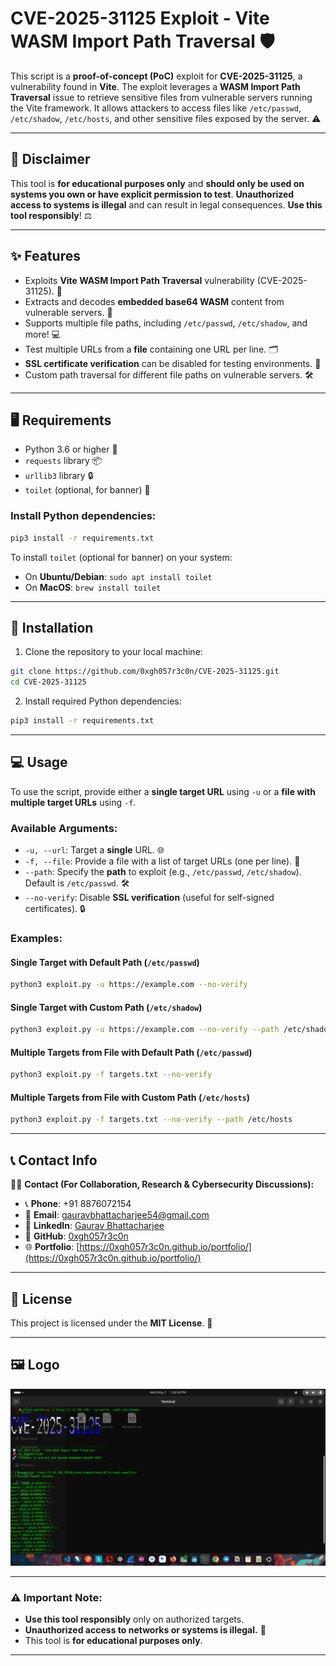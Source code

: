 # CVE-2025-31125 Exploit - Vite WASM Import Path Traversal 🛡️

This script is a **proof-of-concept (PoC)** exploit for **CVE-2025-31125**, a vulnerability found in **Vite**. The exploit leverages a **WASM Import Path Traversal** issue to retrieve sensitive files from vulnerable servers running the Vite framework. It allows attackers to access files like `/etc/passwd`, `/etc/shadow`, `/etc/hosts`, and other sensitive files exposed by the server. ⚠️

---

## 🚨 **Disclaimer**

This tool is **for educational purposes only** and **should only be used on systems you own or have explicit permission to test**. **Unauthorized access to systems is illegal** and can result in legal consequences. **Use this tool responsibly**! ⚖️

---

## ✨ Features

- Exploits **Vite WASM Import Path Traversal** vulnerability (CVE-2025-31125). 🚀
- Extracts and decodes **embedded base64 WASM** content from vulnerable servers. 📜
- Supports multiple file paths, including `/etc/passwd`, `/etc/shadow`, and more! 💻
- Test multiple URLs from a **file** containing one URL per line. 🗂️
- **SSL certificate verification** can be disabled for testing environments. 🔐
- Custom path traversal for different file paths on vulnerable servers. 🛠️

---

## 🖥️ Requirements

- Python 3.6 or higher 🐍
- `requests` library 📦
- `urllib3` library 🔒
- `toilet` (optional, for banner) 🎨

### Install Python dependencies:

```bash
pip3 install -r requirements.txt
````

To install `toilet` (optional for banner) on your system:

* On **Ubuntu/Debian**: `sudo apt install toilet`
* On **MacOS**: `brew install toilet`

---

## 🚀 Installation

1. Clone the repository to your local machine:

```bash
git clone https://github.com/0xgh057r3c0n/CVE-2025-31125.git
cd CVE-2025-31125
```

2. Install required Python dependencies:

```bash
pip3 install -r requirements.txt
```

---

## 💻 Usage

To use the script, provide either a **single target URL** using `-u` or a **file with multiple target URLs** using `-f`.

### Available Arguments:

* `-u, --url`: Target a **single** URL. 🌐
* `-f, --file`: Provide a file with a list of target URLs (one per line). 📄
* `--path`: Specify the **path** to exploit (e.g., `/etc/passwd`, `/etc/shadow`). Default is `/etc/passwd`. 🛠️
* `--no-verify`: Disable **SSL verification** (useful for self-signed certificates). 🔒

### Examples:

#### Single Target with Default Path (`/etc/passwd`)

```bash
python3 exploit.py -u https://example.com --no-verify
```

#### Single Target with Custom Path (`/etc/shadow`)

```bash
python3 exploit.py -u https://example.com --no-verify --path /etc/shadow
```

#### Multiple Targets from File with Default Path (`/etc/passwd`)

```bash
python3 exploit.py -f targets.txt --no-verify
```

#### Multiple Targets from File with Custom Path (`/etc/hosts`)

```bash
python3 exploit.py -f targets.txt --no-verify --path /etc/hosts
```

---

## 📞 Contact Info

🙋‍♂️ **Contact (For Collaboration, Research & Cybersecurity Discussions):**

* 📞 **Phone**: +91 8876072154
* 📧 **Email**: [gauravbhattacharjee54@gmail.com](mailto:gauravbhattacharjee54@gmail.com)
* 🔗 **LinkedIn**: [Gaurav Bhattacharjee](https://www.linkedin.com/in/gaurav-bhattacharjee/)
* 🐙 **GitHub**: [0xgh057r3c0n](https://github.com/0xgh057r3c0n)
* 🌐 **Portfolio**: [https://0xgh057r3c0n.github.io/portfolio/](https://0xgh057r3c0n.github.io/portfolio/)

---

## 📝 License

This project is licensed under the **MIT License**. 🌟

---

## 🖼️ Logo

![Logo](logo.png)

---

### ⚠️ **Important Note:**

* **Use this tool responsibly** only on authorized targets.
* **Unauthorized access to networks or systems is illegal.** 🔴
* This tool is **for educational purposes only**.

---
